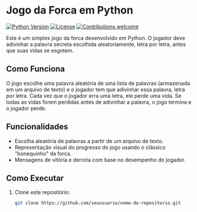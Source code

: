# Jogo da Forca em Python

[![Python Version](https://img.shields.io/badge/python-3.x-blue.svg)](https://www.python.org/downloads/)
[![License](https://img.shields.io/badge/license-MIT-green.svg)](https://github.com/seuusuario/nome-do-repositorio/blob/main/LICENSE)
[![Contributions welcome](https://img.shields.io/badge/contributions-welcome-orange.svg)](https://github.com/seuusuario/nome-do-repositorio/issues)

Este é um simples jogo da forca desenvolvido em Python. O jogador deve adivinhar a palavra secreta escolhida aleatoriamente, letra por letra, antes que suas vidas se esgotem.

## Como Funciona

O jogo escolhe uma palavra aleatória de uma lista de palavras (armazenada em um arquivo de texto) e o jogador tem que adivinhar essa palavra, letra por letra. Cada vez que o jogador erra uma letra, ele perde uma vida. Se todas as vidas forem perdidas antes de adivinhar a palavra, o jogo termina e o jogador perde.

## Funcionalidades

- Escolha aleatória de palavras a partir de um arquivo de texto.
- Representação visual do progresso do jogo usando o clássico "bonequinho" da forca.
- Mensagens de vitória e derrota com base no desempenho do jogador.

## Como Executar

1. Clone este repositório:
   ```bash
   git clone https://github.com/seuusuario/nome-do-repositorio.git

